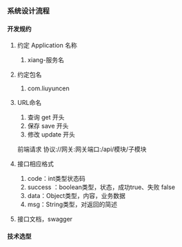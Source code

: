 ### 系统设计流程

#### 开发规约

1. 约定 Application 名称

	1. xiang-服务名

2. 约定包名

	1. com.liuyuncen

3. URL命名

	1. 查询 get 开头
	2. 保存 save 开头
	3. 修改 update 开头

	前端请求 协议://网关:网关端口:/api/模块/子模块

4. 接口相应格式

	1. code：int类型状态码
	2. success ：boolean类型，状态，成功true、失败 false
	3. data：Object类型，内容，业务数据
	4. msg：String类型，对返回的简述

5. 接口文档，swagger





#### 技术选型

